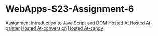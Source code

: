 
# WebApps-S23-Assignment-6
Assignment introduction to Java Script and DOM
[Hosted At](https://github.com/44-563-Web-Apps-S23/44563-webapps-s23-assignment6-Aashritha79.git)
[Hosted At-painter](https://44-563-web-apps-s23.github.io/44563-webapps-s23-assignment6-Aashritha79/painter.html)
[Hosted At-conversion](https://44-563-web-apps-s23.github.io/44563-webapps-s23-assignment6-Aashritha79/conversion.html)
[Hosted At-candy](https://44-563-web-apps-s23.github.io/44563-webapps-s23-assignment6-Aashritha79/candy.html)
